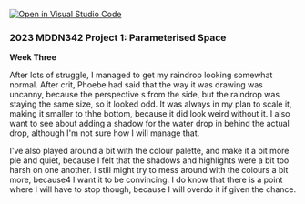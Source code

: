 [![Open in Visual Studio Code](https://classroom.github.com/assets/open-in-vscode-c66648af7eb3fe8bc4f294546bfd86ef473780cde1dea487d3c4ff354943c9ae.svg)](https://classroom.github.com/online_ide?assignment_repo_id=10300716&assignment_repo_type=AssignmentRepo)
### 2023 MDDN342 Project 1: Parameterised Space


**Week Three** 

After lots of struggle, I managed to get my raindrop looking somewhat normal. After crit, Phoebe had said that the way it was drawing was uncanny, because the perspective s from the side, but the raindrop was staying the same size, so it looked odd. It was always in my plan to scale it, making it smaller to thhe bottom, because it did look weird without it. I also want to see about adding a shadow for the water drop in behind the actual drop, although I'm not sure how I will manage that.

I've also played around a bit with the colour palette, and make it a bit more ple and quiet, because I felt that the shadows and highlights were a bit too harsh on one another. I still might try to mess around with the colours a bit more, because4 I want it to be convincing. I do know that there is a point where I will have to stop though, because I will overdo it if given the chance.
